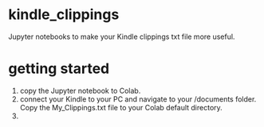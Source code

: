 # kindle_clippings
Jupyter notebooks to make your Kindle clippings txt file more useful.

# getting started
1. copy the Jupyter notebook to Colab.
2. connect your Kindle to your PC and navigate to your /documents folder. Copy the My_Clippings.txt file to your Colab default directory.
3. 
